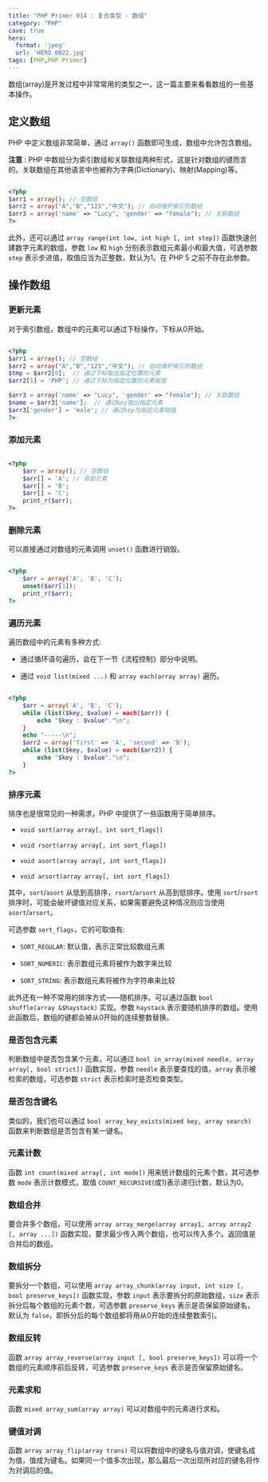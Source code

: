 ```yaml
---
title: "PHP Primer 014 : 复合类型 - 数组"
category: "PHP"
cave: true
hero:
  format: 'jpeg'
  url: 'HERO_0022.jpg'
tags: [PHP,PHP Primer]
---
```

数组(array)是开发过程中非常常用的类型之一，这一篇主要来看看数组的一些基本操作。

## 定义数组

PHP 中定义数组非常简单，通过 `array()` 函数即可生成，数组中允许包含数组。

**注意** : PHP 中数组分为索引数组和关联数组两种形式，这是针对数组的键而言的。关联数组在其他语言中也被称为字典(Dictionary)、映射(Mapping)等。

```php

<?php
$arr1 = array(); // 空数组
$arr2 = array("A","B","123","中文"); // 自动维护索引的数组
$arr3 = array('name' => "Lucy", 'gender' => "female"); // 关联数组
?>

```


此外，还可以通过 `array range(int low, int high [, int step])` 函数快速创建数字元素的数组，参数 `low` 和 `high` 分别表示数组元素最小和最大值，可选参数 `step` 表示步进值，取值应当为正整数，默认为1。在 PHP 5 之前不存在此参数。

## 操作数组

### 更新元素

对于索引数组，数组中的元素可以通过下标操作，下标从0开始。

```php

<?php
$arr1 = array(); // 空数组
$arr2 = array("A","B","123","中文"); // 自动维护索引的数组
$tmp = $arr2[0];  // 通过下标取出指定位置的元素
$arr2[1] = 'PHP'; // 通过下标为指定位置的元素赋值

$arr3 = array('name' => "Lucy", 'gender' => "female"); // 关联数组
$name = $arr3['name'];  // 通过key取出指定元素
$arr3['gender'] = 'male'; // 通过key为指定元素赋值
?>

```


### 添加元素

```php

<?php 
	$arr = array(); // 空数组
	$arr[] = 'A'; // 添加元素
	$arr[] = 'B';
	$arr[] = 'C';
	print_r($arr);
?>

```


### 删除元素

可以直接通过对数组的元素调用 `unset()` 函数进行销毁。

```php

<?php 
	$arr = array('A', 'B', 'C');
	unset($arr[1]);
	print_r($arr);
?>

```


### 遍历元素

遍历数组中的元素有多种方式:

* 通过循环语句遍历，会在下一节《流程控制》部分中说明。

* 通过 `void list(mixed ...)` 和 `array each(array array)` 遍历。

```php

<?php 
	$arr = array('A', 'B', 'C');
	while (list($key, $value) = each($arr)) {
		echo "$key : $value"."\n";
	}
	echo "-----\n";
	$arr2 = array('first' => 'A', 'second' => 'B');
	while (list($key, $value) = each($arr2)) {
		echo "$key : $value"."\n";
	}
?>

```


### 排序元素

排序也是很常见的一种需求，PHP 中提供了一些函数用于简单排序。

* `void sort(array array[, int sort_flags])`

* `void rsort(array array[, int sort_flags])`

* `void asort(array array[, int sort_flags])`

* `void arsort(array array[, int sort_flags])`

其中，`sort`/`asort` 从低到高排序，`rsort`/`arsort` 从高到低排序。使用 `sort`/`rsort` 排序时，可能会破坏键值对应关系，如果需要避免这种情况则应当使用 `asort`/`arsort`。

可选参数 `sort_flags`，它的可取值有:

* `SORT_REGULAR`: 默认值，表示正常比较数组元素

* `SORT_NUMERIC`: 表示数组元素将被作为数字来比较

* `SORT_STRING`: 表示数组元素将被作为字符串来比较

此外还有一种不常用的排序方式——随机排序。可以通过函数 `bool shuffle(array &$haystack)` 实现。参数 `haystack` 表示要随机排序的数组。使用此函数后，数组的键都会被从0开始的连续整数替换。

### 是否包含元素

判断数组中是否包含某个元素，可以通过 `bool in_array(mixed needle, array array[, bool strict])` 函数实现，参数 `needle` 表示要查找的值，`array` 表示被检索的数组，可选参数 `strict` 表示检索时是否检查类型。

### 是否包含键名

类似的，我们也可以通过 `bool array_key_exists(mixed key, array search)` 函数来判断数组是否包含有某一键名。

### 元素计数

函数 `int count(mixed array[, int mode])` 用来统计数组的元素个数，其可选参数 `mode` 表示计数模式，取值 `COUNT_RECURSIVE`(或1)表示递归计数，默认为0。

### 数组合并

要合并多个数组，可以使用 `array array_merge(array array1, array array2 [, array ...])` 函数实现，要求最少传入两个数组，也可以传入多个。返回值是合并后的数组。

### 数组拆分

要拆分一个数组，可以使用 `array array_chunk(array input, int size [, bool preserve_keys])` 函数实现，参数 `input` 表示要拆分的原始数组，`size` 表示拆分后每个数组的元素个数，可选参数 `preserve_keys` 表示是否保留原始键名，默认为 `false`，即拆分后的每个数组都将用从0开始的连续整数索引。

### 数组反转

函数 `array array_reverse(array input [, bool preserve_keys])` 可以将一个数组的元素顺序前后反转，可选参数 `preserve_keys` 表示是否保留原始键名。

### 元素求和

函数 `mixed array_sum(array array)` 可以对数组中的元素进行求和。

### 键值对调

函数 `array array_flip(array trans)` 可以将数组中的键名与值对调，使键名成为值，值成为键名。如果同一个值多次出现，那么最后一次出现所对应的键名将作为对调后的值。







